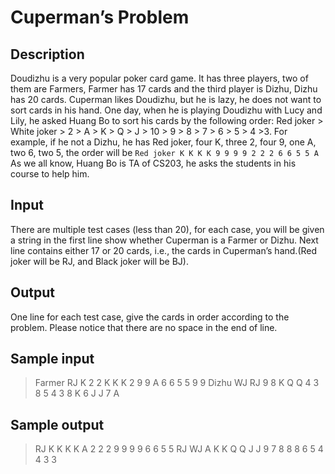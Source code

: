 # Cuperman’s Problem

## Description

Doudizhu is a very popular poker card game. It has three players, two of them are Farmers, Farmer has 17 cards and the third player is Dizhu, Dizhu has 20 cards. Cuperman likes Doudizhu, but he is lazy, he does not want to sort cards in his hand. One day, when he is playing Doudizhu with Lucy and Lily, he asked Huang Bo to sort his cards by the following order: Red joker > White joker > 2 > A > K > Q > J > 10 > 9 > 8 > 7 > 6 > 5 > 4 >3. For example, if he not a Dizhu, he has Red joker, four K, three 2, four 9, one A, two 6, two 5, the order will be
`Red joker K K K K 9 9 9 9 2 2 2 6 6 5 5 A`
As we all know, Huang Bo is TA of CS203, he asks the students in his course to help him.

## Input

There are multiple test cases (less than 20), for each case, you will be given a string in the first line show whether Cuperman is a Farmer or Dizhu.
Next line contains either 17 or 20 cards, i.e., the cards in Cuperman’s hand.(Red joker will be RJ, and Black joker will be BJ).

## Output

One line for each test case, give the cards in order according to the problem.
Please notice that there are no space in the end of line.

## Sample input

> Farmer
> RJ K 2 2 K K K 2 9 9 A 6 6 5 5 9 9
> Dizhu
> WJ RJ 9 8 K Q Q 4 3 8 5 4 3 8 K 6 J J 7 A

## Sample output

> RJ K K K K A 2 2 2 9 9 9 9 6 6 5 5
> RJ WJ A K K Q Q J J 9 7 8 8 8 6 5 4 4 3 3
